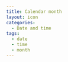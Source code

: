 ```yaml
---
title: Calendar month
layout: icon
categories:
  - Date and time
tags:
  - date
  - time
  - month
---
```

